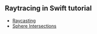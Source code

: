 ## Raytracing in Swift tutorial

- [Raycasting](raycasting.md)
- [Sphere Intersections](spheres.md)
